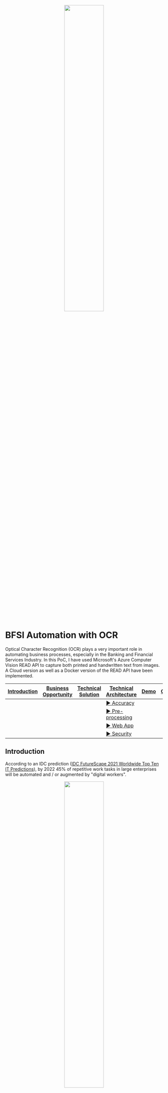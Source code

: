 <p align = "center">
  <img src = "images/ocr-logo.jpg" alt = "" width = "50%" height = "50%" />
</p>

# BFSI Automation with OCR
Optical Character Recognition (OCR) plays a very important role in automating business processes, especially in the Banking and Financial Services Industry.  In this PoC, I have used Microsoft's Azure Computer Vision READ API to capture both printed and handwritten text from images.  A Cloud version as well as a Docker version of the READ API have been implemented.

|[Introduction](#introduction)|[Business Opportunity](#business-opportunity)|[Technical Solution](#technical-solution)|[Technical Architecture](#technical-architecture)|[Demo](#demo)|[Contact](#contact)|
|---|---|---|---|---|---|
|   |   |   |[▶︎ Accuracy](#accuracy)|   |   |
|   |   |   |[▶︎ Pre-processing](#pre-processing)|   |   |
|   |   |   |[▶︎ Web App](#web-app)|   |   |
|   |   |   |[▶︎ Security](#security)|   |   |

## Introduction
According to an IDC prediction ([IDC FutureScape 2021 Worldwide Top Ten IT Predictions](https://www.idc.com/events/futurescape)), by 2022 45% of repetitive work tasks in large enterprises will be automated and / or augmented by "digital workers".

<p align = "center">
  <img src = "images/idc.png" alt = "" width = "50%" height = "50%" />
</p>

Digital transformation in BFSI benefits from using OCR to digitize documents such as:
  
  - Customer facing services, such as cheques for remote deposits
  - Details on a credit or debit card
  - Paper applications for insurance, mortgage loans and credit cards:
    - including completed forms once an application is accepted 
  - Paper invoices
  - Paper remittances
  - Know Your Customer (KYC)

For example, at [Citibank](https://www.citi.com), OCR is the first initiative in Ops Automation strategy:

<p align = "center">
  <img src = "images/tts.png" alt = "" width = "50%" height = "50%" />
</p>

To summarize, OCR leads to...
 
<p align = "center">
  <img src = "images/benefit.png" alt = "" width = "50%" height = "50%" />
</p>

<a href="#bfsi-automation-with-ocr"><img src="images/top.png" width="3%"></img></a>

## Business Opportunity
A specific business need opportunity has come up wherein a large European Banking group wants to:

  - implement automation of Pay Orders processing with OCR
  - capture account numbers, amounts (with punctuation mark) in Pay Orders 
  - Pay Orders contain printed and handwritten text, both in English and European languages.
  
## Technical Solution
After testing out various OCR solutions like AWS Textract, Google Document.AI, Google Computer Vision and Tesseract, I chose Microsoft's Azure Computer Vision READ API to implement the PoC. [Microsoft's READ API](https://docs.microsoft.com/en-us/azure/cognitive-services/computer-vision/concept-recognizing-text#read-api) is best in class both from technical standpoint as well as offering both Cloud as well as on-prem Docker options.

The solution involves pre-processing (more details on this [below](#pre-processing)) an image, submitting it to READ API for processing and post-processing the output from READ API which returns a JSON structure of extracted text along with their rectangular coordinates.

<p align = "center">
  <img src = "images/tech-approach.png" alt = "" width = "75%" height = "75%" />
</p>

<a href="#bfsi-automation-with-ocr"><img src="images/top.png" width="3%"></img></a>

## Technical Architecture
From an architecture standpoint, the Cloud version of the PoC is completely hosted in Azure.  The images to be processed are stored in a secure Azure Storage Blob Container.  The URL of the stored image is passed to a Serverless function which performs pre-processing before submitting it to READ API.  On successful processing, READ API returns a JSON structure with all the extracted text along with the rectangular coordinates where the text resides.  In the post-processing step, I am overlaying the extracted text information on the original image with a rectangular box and storing it securely in a Azure Storage Blob Container.  The URL of the post-processed image is added to the JSON structure which is returned back.

<p align = "center">
  <img src = "images/tech-arch.png" alt = "" />
</p>

<a href="#bfsi-automation-with-ocr"><img src="images/top.png" width="3%"></img></a>

### Accuracy
For calculating the accuracy of the OCR engine, I came up with a quantitative empirical formula:

<p align = "center">
  <img src = "images/accuracy-calc.png" alt = "" width = "75%" height = "75%" />
</p>

<a href="#bfsi-automation-with-ocr"><img src="images/top.png" width="3%"></img></a>

### Pre-processing
One challenge I faced when implementing the solution was the vertical lines in boxes present in images.  These vertical lines were treated as "1" by the OCR engine greatly reducing the accuracy.  Pre-processing the images with both commercial and open source solutions (like OpenCV / GIMP / ImageMagik / Hough transformation / Canny Edge detection and removal / Resolution management / Otsu threshold for foreground and background separation) all resulted in even more reduction in accuracy.

So, I ended up writing a small custom pre-processing routine to remove the vertical lines in images.  Below is a comparison of OCR accuracy without and with pre-processing:

<p align = "center">
  <img src = "images/accuracy.png" alt = "" />
</p>

### Web App
To showcase the Cloud version of the solution, I have developed a web app and for security, integrated this solution with Office 365 SSO authentication and Symantec MFA.  To further enhance security, the webapp is accessible only to authorized users - please drop a note to [me](mailto:svaidyan_signup@hotmail.com) if you don't have access.

<a href="https://bit.ly/ocrws-vs"><img src = "images/BG.png" alt = "" width = "50%" height = "50%" /></a>

### Security
Since BFSI data is very sensitive, following security precautions have been incorporated:

  - Website access is integrated with Office 365 SSO authentication and Symantec MFA
  - Website access is available only to authorized users
  - Office 365 authentication token is returned back only to authorized endpoints of my app
  - API access to serverless function is controlled via a confidential function key
  - Microsoft restricts API calls to READ API only to registered secure subscriptions
  - Images are stored in secure, private Azure Blob Containers.

<a href="#bfsi-automation-with-ocr"><img src="images/top.png" width="3%"></img></a>

## Demo
A demo video comprising walk through of both the Cloud as well as Docker versions of the PoC is here:

<a href="https://bit.ly/ocrdv-vs"><img src = "images/title.png" alt = "" width = "50%" height = "50%" /></a>

## Contact
Please drop a note to [Vaidya](mailto:svaidyan_signup@hotmail.com).

<a href="#bfsi-automation-with-ocr"><img src="images/top.png" width="3%"></img></a>
